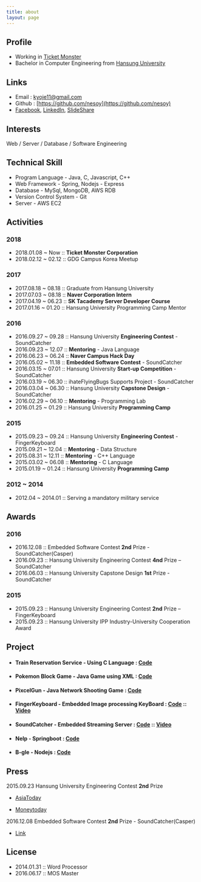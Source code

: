 ```yaml
---
title: about
layout: page
---
```


## Profile
- Working in [Ticket Monster](http://www.ticketmonster.co.kr/)
- Bachelor in Computer Engineering from [Hansung University](http://www.hansung.ac.kr/)

## Links
- Email : kyoje11@gmail.com
- Github : [https://github.com/nesoy](https://github.com/nesoy)
- [Facebook](https://www.facebook.com/Nesoy92),  [LinkedIn](https://www.linkedin.com/in/young-jae-kwon-3514b3141/),           [SlideShare](http://slideshare.net/YoungJaeKwon3)

## Interests
Web / Server / Database / Software Engineering

## Technical Skill
- Program Language - Java, C, Javascript, C++
- Web Framework - Spring, Nodejs - Express
- Database - MySql, MongoDB, AWS RDB
- Version Control System - Git
- Server - AWS EC2

## Activities
### 2018
- 2018.01.08 ~ Now :: **Ticket Monster Corporation**
- 2018.02.12 ~ 02.12 :: GDG Campus Korea Meetup

### 2017
- 2017.08.18 ~ 08.18 :: Graduate from Hansung University
- 2017.07.03 ~ 08.18 :: **Naver Corporation Intern**
- 2017.04.19 ~ 06.23 :: **SK Tacademy Server Developer Course**
- 2017.01.16 ~ 01.20 :: Hansung University Programming Camp Mentor

### 2016
- 2016.09.27 ~ 09.28 :: Hansung University **Engineering Contest** - SoundCatcher
- 2016.09.23 ~ 12.07 :: **Mentoring** - Java Language
- 2016.06.23 ~ 06.24 :: **Naver Campus Hack Day**
- 2016.05.02 ~ 11.18 :: **Embedded Software Contest** - SoundCatcher
- 2016.03.15 ~ 07.01 :: Hansung University **Start-up Competition** - SoundCatcher
- 2016.03.19 ~ 06.30 :: ihateFlyingBugs Supports Project - SoundCatcher
- 2016.03.04 ~ 06.30 :: Hansung University **Capstone Design** - SoundCatcher
- 2016.02.29 ~ 06.10 :: **Mentoring** - Programming Lab
- 2016.01.25 ~ 01.29 :: Hansung University **Programming Camp**

### 2015
- 2015.09.23 ~ 09.24 :: Hansung University **Engineering Contest** - FingerKeyboard
- 2015.09.21 ~ 12.04 :: **Mentoring** - Data Structure
- 2015.08.31 ~ 12.11 :: **Mentoring** - C++ Language
- 2015.03.02 ~ 06.08 :: **Mentoring** - C Language
- 2015.01.19 ~ 01.24 :: Hansung University **Programming Camp**

### 2012 ~ 2014
- 2012.04 ~ 2014.01 :: Serving a mandatory military service

## Awards
### 2016
- 2016.12.08 :: Embedded Software Contest **2nd** Prize - SoundCatcher(Casper)
- 2016.09.23 :: Hansung University Engineering Contest **4nd** Prize – SoundCatcher
- 2016.06.03 :: Hansung University Capstone Design **1st** Prize - SoundCatcher
### 2015
- 2015.09.23 :: Hansung University Engineering Contest **2nd** Prize – FingerKeyboard
- 2015.09.23 :: Hansung University IPP Industry-University Cooperation Award

## Project
- #### Train Reservation Service - Using C Language : [Code](https://github.com/NESOY/TrainReserveService)
- #### Pokemon Block Game - Java Game using XML : [Code](https://github.com/NESOY/PokemonBlockGame)
- #### PixcelGun - Java Network Shooting Game : [Code](https://github.com/NESOY/PixelGun)
- #### FingerKeyboard - Embedded Image processing KeyBoard : [Code](https://github.com/FingerKeyboard-jh-sm/FingerKeyboard) :: [Video](https://www.youtube.com/watch?v=xI_Y875FghU)
- #### SoundCatcher - Embedded Streaming Server : [Code](https://github.com/SCCasper) :: [Video](https://www.youtube.com/watch?v=h2jTrTSD1wQ)
- #### Nelp - Springboot : [Code](https://github.com/Nelp-dev/Nelp)
- #### B-gle - Nodejs : [Code](https://github.com/B-gle/Server)

## Press
2015.09.23 Hansung University Engineering Contest **2nd** Prize

- [AsiaToday](http://www.asiatoday.co.kr/view.php?key=20151007001927323)

- [Moneytoday](http://www.mt.co.kr/view/mtview.php?type=1&no=2015092423497453318&outlink=1)

2016.12.08 Embedded Software Contest **2nd** Prize - SoundCatcher(Casper)

- [Link](http://eswcontest.com/bbs/board.php?tbl=award&category=2016%B3%E2)

## License
- 2014.01.31 :: Word Processor
- 2016.06.17 :: MOS Master
